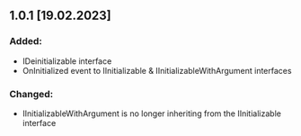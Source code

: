## 1.0.1 [19.02.2023]

### Added:
- IDeinitializable interface
- OnInitialized event to IInitializable & IInitializableWithArgument interfaces

### Changed:
- IInitializableWithArgument is no longer inheriting from the IInitializable interface